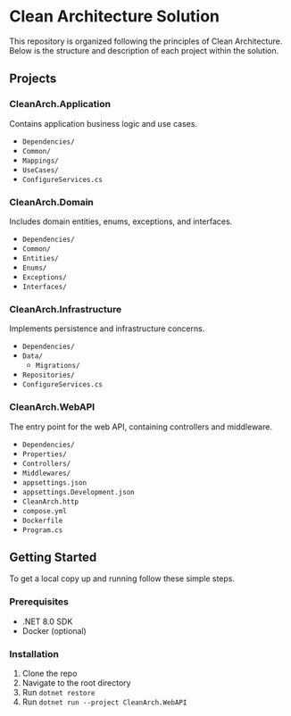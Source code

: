 # Clean Architecture Solution

This repository is organized following the principles of Clean Architecture. Below is the structure and description of each project within the solution.

## Projects

### CleanArch.Application
Contains application business logic and use cases.
- `Dependencies/`
- `Common/`
- `Mappings/`
- `UseCases/`
- `ConfigureServices.cs`

### CleanArch.Domain
Includes domain entities, enums, exceptions, and interfaces.
- `Dependencies/`
- `Common/`
- `Entities/`
- `Enums/`
- `Exceptions/`
- `Interfaces/`

### CleanArch.Infrastructure
Implements persistence and infrastructure concerns.
- `Dependencies/`
- `Data/`
    - `Migrations/`
- `Repositories/`
- `ConfigureServices.cs`

### CleanArch.WebAPI
The entry point for the web API, containing controllers and middleware.
- `Dependencies/`
- `Properties/`
- `Controllers/`
- `Middlewares/`
- `appsettings.json`
- `appsettings.Development.json`
- `CleanArch.http`
- `compose.yml`
- `Dockerfile`
- `Program.cs`

## Getting Started

To get a local copy up and running follow these simple steps.

### Prerequisites

- .NET 8.0 SDK
- Docker (optional)

### Installation

1. Clone the repo
2. Navigate to the root directory
3. Run `dotnet restore`
4. Run `dotnet run --project CleanArch.WebAPI`
